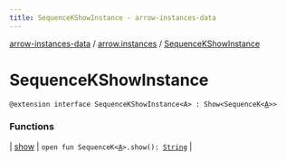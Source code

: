 ```yaml
---
title: SequenceKShowInstance - arrow-instances-data
---
```


[arrow-instances-data](../../index.html) / [arrow.instances](../index.html) / [SequenceKShowInstance](./index.html)

# SequenceKShowInstance

`@extension interface SequenceKShowInstance<A> : Show<SequenceK<`[`A`](index.html#A)`>>`

### Functions

| [show](show.html) | `open fun SequenceK<`[`A`](index.html#A)`>.show(): `[`String`](https://kotlinlang.org/api/latest/jvm/stdlib/kotlin/-string/index.html) |

